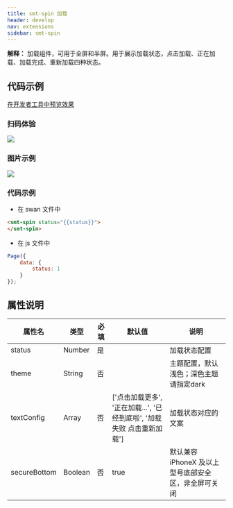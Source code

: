 ```yaml
---
title: smt-spin 加载
header: develop
nav: extensions
sidebar: smt-spin
---
```


**解释：** 加载组件，可用于全屏和半屏。用于展示加载状态，点击加载、正在加载、加载完成、重新加载四种状态。

## 代码示例

<a href="swanide://fragment/25af44248f8aad73b64e274ead38d6151577191316430" title="在开发者工具中预览效果" target="_self">在开发者工具中预览效果</a>

### 扫码体验

<img src="https://b.bdstatic.com/miniapp/assets/images/doc_demo/smt-spin.png"  class="demo-qrcode-image" />

###  图片示例 

<div class="m-doc-custom-examples">
    <div class="m-doc-custom-examples-correct">
        <img src="https://b.bdstatic.com/miniapp/images/smt-spin.gif">
    </div>  
</div>

###  代码示例

* 在 swan 文件中

```html
<smt-spin status="{{status}}">
</smt-spin>
```


* 在 js 文件中

```javascript
Page({
    data: {
        status: 1
    }
});
```




##  属性说明 

|属性名 | 类型 | 必填 | 默认值 |说明 |
|---|---|---|---|---|
|status |Number |是||加载状态配置|
|theme |String |否||主题配置，默认浅色；深色主题请指定dark|
|textConfig |Array |否|[&#39;点击加载更多&#39;, &#39;正在加载...&#39;, &#39;已经到底啦&#39;, &#39;加载失败 点击重新加载&#39;]|加载状态对应的文案|
|secureBottom |Boolean |否|true|默认兼容iPhoneX 及以上型号底部安全区，非全屏可关闭|
